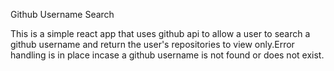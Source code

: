 Github Username Search

This is a simple react app that uses github api to allow a user to search a github username and  return the user's repositories to view only.Error handling is in place incase a github username is not found or does not exist. 


